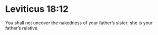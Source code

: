 # Leviticus 18:12

You shall not uncover the nakedness of your father’s sister; she is your father’s relative.
